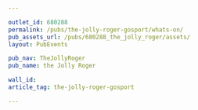 ```yaml
---

outlet_id: 680288
permalink: /pubs/the-jolly-roger-gosport/whats-on/
pub_assets_url: /pubs/680288_the_jolly_roger/assets/
layout: PubEvents

pub_nav: TheJollyRoger
pub_name: the Jolly Roger

wall_id:
article_tag: the-jolly-roger-gosport

---
```



